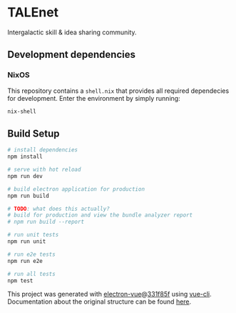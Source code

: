 # TALEnet

Intergalactic skill & idea sharing community.

## Development dependencies

### NixOS

This repository contains a `shell.nix` that provides all required dependecies
for development. Enter the environment by simply running:

```bash
nix-shell
```

## Build Setup

```bash
# install dependencies
npm install

# serve with hot reload
npm run dev

# build electron application for production
npm run build

# TODO: what does this actually?
# build for production and view the bundle analyzer report
# npm run build --report

# run unit tests
npm run unit

# run e2e tests
npm run e2e

# run all tests
npm test
```

This project was generated with [electron-vue](https://github.com/SimulatedGREG/electron-vue)@[331f85f](https://github.com/SimulatedGREG/electron-vue/tree/331f85fd556cc0d60a30ad019a44a29baaed49f5) using [vue-cli](https://github.com/vuejs/vue-cli). Documentation about the original structure can be found [here](https://simulatedgreg.gitbooks.io/electron-vue/content/index.html).
